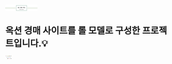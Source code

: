 
<img src="./aution_logo.png" width="100px" align="center"/>

# 옥션 경매 사이트를 롤 모델로 구성한 프로젝트입니다.💡


<img src="./lang_logo.png" width="20px"/>
